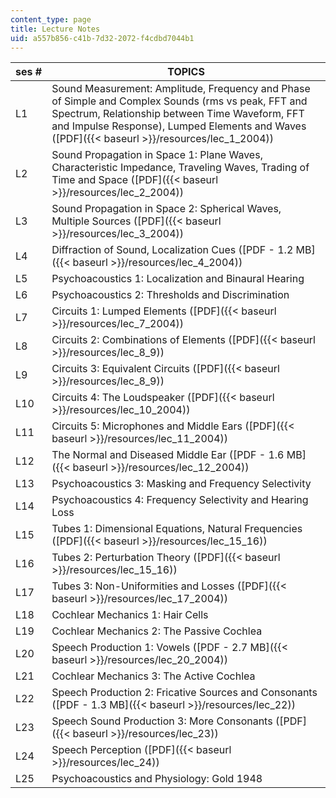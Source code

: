 ```yaml
---
content_type: page
title: Lecture Notes
uid: a557b856-c41b-7d32-2072-f4cdbd7044b1
---
```


| ses # | TOPICS |
| --- | --- |
| L1 | Sound Measurement: Amplitude, Frequency and Phase of Simple and Complex Sounds (rms vs peak, FFT and Spectrum, Relationship between Time Waveform, FFT and Impulse Response), Lumped Elements and Waves ([PDF]({{< baseurl >}}/resources/lec_1_2004)) |
| L2 | Sound Propagation in Space 1: Plane Waves, Characteristic Impedance, Traveling Waves, Trading of Time and Space ([PDF]({{< baseurl >}}/resources/lec_2_2004)) |
| L3 | Sound Propagation in Space 2: Spherical Waves, Multiple Sources ([PDF]({{< baseurl >}}/resources/lec_3_2004)) |
| L4 | Diffraction of Sound, Localization Cues ([PDF - 1.2 MB]({{< baseurl >}}/resources/lec_4_2004)) |
| L5 | Psychoacoustics 1: Localization and Binaural Hearing |
| L6 | Psychoacoustics 2: Thresholds and Discrimination |
| L7 | Circuits 1: Lumped Elements ([PDF]({{< baseurl >}}/resources/lec_7_2004)) |
| L8 | Circuits 2: Combinations of Elements ([PDF]({{< baseurl >}}/resources/lec_8_9)) |
| L9 | Circuits 3: Equivalent Circuits ([PDF]({{< baseurl >}}/resources/lec_8_9)) |
| L10 | Circuits 4: The Loudspeaker ([PDF]({{< baseurl >}}/resources/lec_10_2004)) |
| L11 | Circuits 5: Microphones and Middle Ears ([PDF]({{< baseurl >}}/resources/lec_11_2004)) |
| L12 | The Normal and Diseased Middle Ear ([PDF - 1.6 MB]({{< baseurl >}}/resources/lec_12_2004)) |
| L13 | Psychoacoustics 3: Masking and Frequency Selectivity |
| L14 | Psychoacoustics 4: Frequency Selectivity and Hearing Loss |
| L15 | Tubes 1: Dimensional Equations, Natural Frequencies ([PDF]({{< baseurl >}}/resources/lec_15_16)) |
| L16 | Tubes 2: Perturbation Theory ([PDF]({{< baseurl >}}/resources/lec_15_16)) |
| L17 | Tubes 3: Non-Uniformities and Losses ([PDF]({{< baseurl >}}/resources/lec_17_2004)) |
| L18 | Cochlear Mechanics 1: Hair Cells |
| L19 | Cochlear Mechanics 2: The Passive Cochlea |
| L20 | Speech Production 1: Vowels ([PDF - 2.7 MB]({{< baseurl >}}/resources/lec_20_2004)) |
| L21 | Cochlear Mechanics 3: The Active Cochlea |
| L22 | Speech Production 2: Fricative Sources and Consonants ([PDF - 1.3 MB]({{< baseurl >}}/resources/lec_22)) |
| L23 | Speech Sound Production 3: More Consonants ([PDF]({{< baseurl >}}/resources/lec_23)) |
| L24 | Speech Perception ([PDF]({{< baseurl >}}/resources/lec_24)) |
| L25 | Psychoacoustics and Physiology: Gold 1948